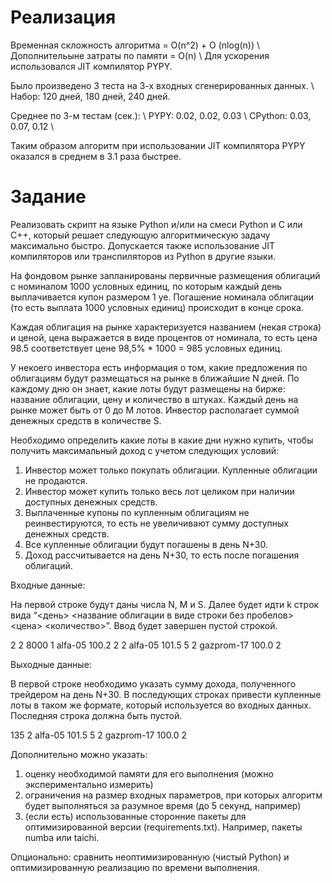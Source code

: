 
 # Реализация
 
 Временная скложность алгоритма = O(n^2) + O (nlog(n)) \\
 Дополнительыне затраты по памяти = O(n) \\
 Для ускорения использовался JIT компилятор PYPY.

Было произведено 3 теста на 3-х входных сгенерированных данных. \\
Набор: 120 дней, 180 дней, 240 дней.

Среднее по 3-м тестам (сек.): \\
PYPY: 0.02, 0.02, 0.03  \\ 
CPython: 0.03, 0.07, 0.12 \\

Таким образом алгоритм при  использовании JIT компилятора PYPY оказался в среднем в 3.1 раза быстрее.






# Задание

Реализовать скрипт на языке Python и/или на смеси Python и C или C++, который решает следующую алгоритмическую задачу максимально быстро. Допускается также использование JIT компиляторов или транспиляторов из Python в другие языки.

На фондовом рынке запланированы первичные размещения облигаций с номиналом 1000
условных единиц, по которым каждый день выплачивается купон размером 1 уе.
Погашение номинала облигации (то есть выплата 1000 условных единиц) происходит в
конце срока.

Каждая облигация на рынке характеризуется названием (некая строка) и ценой, цена
выражается в виде процентов от номинала, то есть цена 98.5 соответствует цене
98,5% * 1000 = 985 условных единиц.

У некоего инвестора есть информация о том, какие предложения по облигациям будут
размещаться на рынке в ближайшие N дней. По каждому дню он знает, какие лоты
будут размещены на бирже: название облигации, цену и количество в штуках. Каждый
день на рынке может быть от 0 до M лотов. Инвестор располагает суммой денежных
средств в количестве S.

Необходимо определить какие лоты в какие дни нужно купить, чтобы получить
максимальный доход с учетом следующих условий:

1. Инвестор может только покупать облигации. Купленные облигации не продаются.
2. Инвестор может купить только весь лот целиком при наличии доступных
денежных средств.
3. Выплаченные купоны по купленным облигациям не реинвестируются, то есть не увеличивают сумму доступных денежных средств.
4. Все купленные облигации будут погашены в день N+30.
5. Доход рассчитывается на день N+30, то есть после погашения облигаций.


Входные данные:

На первой строке будут даны числа N, M и S. Далее будет идти k строк вида “<день>
<название облигации в виде строки без пробелов> <цена> <количество>”. Ввод будет
завершен пустой строкой.

2 2 8000
1 alfa-05 100.2 2
2 alfa-05 101.5 5
2 gazprom-17 100.0 2

Выходные данные:

В первой строке необходимо указать сумму дохода, полученного трейдером на день
N+30. В последующих строках привести купленные лоты в таком же формате,
который используется во входных данных. Последняя строка должна быть пустой.

135
2 alfa-05 101.5 5
2 gazprom-17 100.0 2


Дополнительно можно указать:
1. оценку необходимой памяти для его выполнения (можно экспериментально измерить)
2. ограничения на размер входных параметров, при которых алгоритм будет выполняться за разумное время (до 5 секунд, например)
3. (если есть) использованные сторонние пакеты для оптимизированной версии (requirements.txt). Например, пакеты numba или taichi.

Опционально: сравнить неоптимизированную (чистый Python) и оптимизированную реализацию по времени выполнения.
